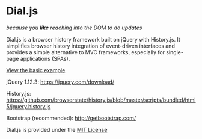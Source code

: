 # Dial.js  
<i>because you <b>like</b> reaching into the DOM to do updates</i>  

Dial.js is a browser history framework built on jQuery with History.js. It simplifies browser history integration of event-driven interfaces and provides a simple alternative to MVC frameworks, especially for single-page applications (SPAs).

[View the basic example](https://cdn.rawgit.com/danielteichman/Dial.js/5b703917c1c6bbe31a72accb090f1a0b2e76e617/Examples/basic_example.html)

jQuery 1.12.3: https://jquery.com/download/


History.js: https://github.com/browserstate/history.js/blob/master/scripts/bundled/html5/jquery.history.js


Bootstrap (recommended): http://getbootstrap.com/

Dial.js is provided under the [MIT License](https://tldrlegal.com/license/mit-license)
